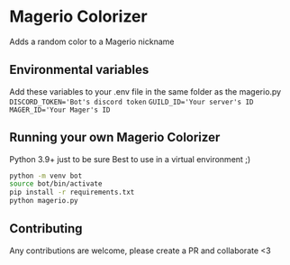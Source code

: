 # Magerio Colorizer
Adds a random color to a Magerio nickname

## Environmental variables
Add these variables to your .env file in the same folder as the magerio.py
`DISCORD_TOKEN='Bot's discord token`
`GUILD_ID='Your server's ID`
`MAGER_ID='Your Mager's ID`

## Running your own Magerio Colorizer
Python 3.9+ just to be sure
Best to use in a virtual environment ;)

```bash
python -m venv bot
source bot/bin/activate
pip install -r requirements.txt
python magerio.py
```

## Contributing
Any contributions are welcome, please create a PR and collaborate <3
